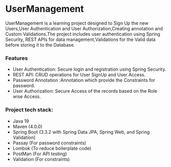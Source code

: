 ﻿# UserManagement

UserManagement is a learning project designed to Sign Up the new Users,User Authentication and User Authorization,Creating annotation and Custom Validations.The project includes user authentication using Spring Security, REST APIs for data management,Validations for the Valid data before storing it to the Database.

### Features
* User Authentication: Secure login and registration using Spring Security.
* REST API: CRUD operations for User SignUp and User Access.
* Password Annotation :Annotation which provide the Constraints for password.
* User Authorization: Secure Access of the records based on the Role wise Access.

### Project tech stack:
* Java 19
* Maven (4.0.0)
* Spring Boot (3.3.2 with Spring Data JPA, Spring Web, and Spring Validation)
* Passay (For password constraints)
* Lombok (To reduce boilerplate code)
* PostMan (For API testing)
* Validation (For constraints)


